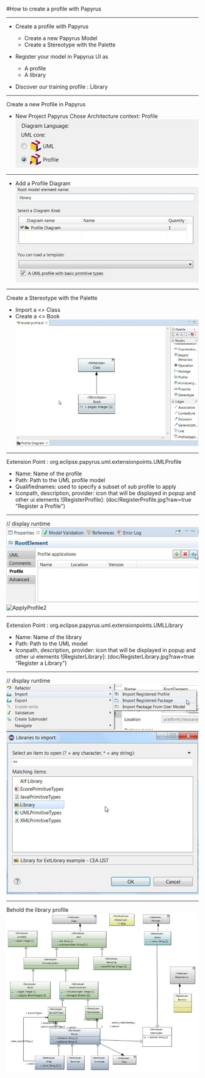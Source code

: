 #How to create a profile with Papyrus

---

* Create a profile with Papyrus
    * Create a new Papyrus Model
    * Create a Stereotype with the Palette

* Register your model in Papyrus UI as
    * A profile
    * A library 

* Discover our training profile : Library

---
Create a new Profile in Papyrus

* New Project Papyrus
 Chose Architecture context: Profile  
![DiagramLanguage](/org.eclipse.papyrus.training.library.profile/doc/DiagramLanguage.jpg?raw=true "Select Diagram Language")   

---

* Add a Profile Diagram   
![ProfileDiagram](doc/ProfileDiagram.jpg?raw=true "Add a Profile Diagram") 

---
Create a Stereotype with the Palette

* Import a <<Metaclass>> Class
* Create a <<Stereotype>> Book 
![FirstStereotype](doc/FirstStereotype.jpg?raw=true "Create First Stereotype")
 
---

Extension Point : org.eclipse.papyrus.uml.extensionpoints.UMLProfile  
* Name: Name of the profile
* Path: Path to the UML profile model
* Qualifiednames: used to specify a subset of sub profile to apply
* Iconpath, description, provider: icon that will be displayed in popup and other ui elements
![RegisterProfile]: (doc/RegisterProfile.jpg?raw=true "Register a Profile")
---

// display runtime  
 ![ApplyProfile1](doc/ApplyProfile1.jpg?raw=true "Apply a Profile Step1")
 ![ApplyProfile2](/doc/ApplyProfile2.jpg?raw=true "Apply a Profile Step2")

---

Extension Point : org.eclipse.papyrus.uml.extensionpoints.UMLLibrary  
* Name: Name of the library
* Path: Path to the UML model
* Iconpath, description, provider: icon that will be displayed in popup and other ui elements
![RegisterLibrary]: (doc/RegisterLibrary.jpg?raw=true "Register a Library")
---

// display runtime  
 ![ImportLibrary1](doc/ImportLibrary1.jpg?raw=true "Import Library Step1")
 ![ImportLibrary2](doc/ImportLibrary2.jpg?raw=true "Import Library Step2")
 
---

Behold the library profile ![LibraryProfileDiagram](doc/LibraryProfile.jpg?raw=true "Library Profile Diagram") 




